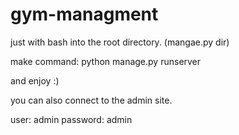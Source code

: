 # gym-managment

just with bash into the root directory. (mangae.py dir)

make command: python manage.py runserver

and enjoy :)

you can also connect to the admin site.

user: admin
password: admin
